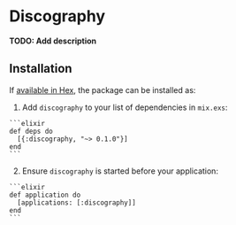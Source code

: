 # Discography

**TODO: Add description**

## Installation

If [available in Hex](https://hex.pm/docs/publish), the package can be installed as:

  1. Add `discography` to your list of dependencies in `mix.exs`:

    ```elixir
    def deps do
      [{:discography, "~> 0.1.0"}]
    end
    ```

  2. Ensure `discography` is started before your application:

    ```elixir
    def application do
      [applications: [:discography]]
    end
    ```

